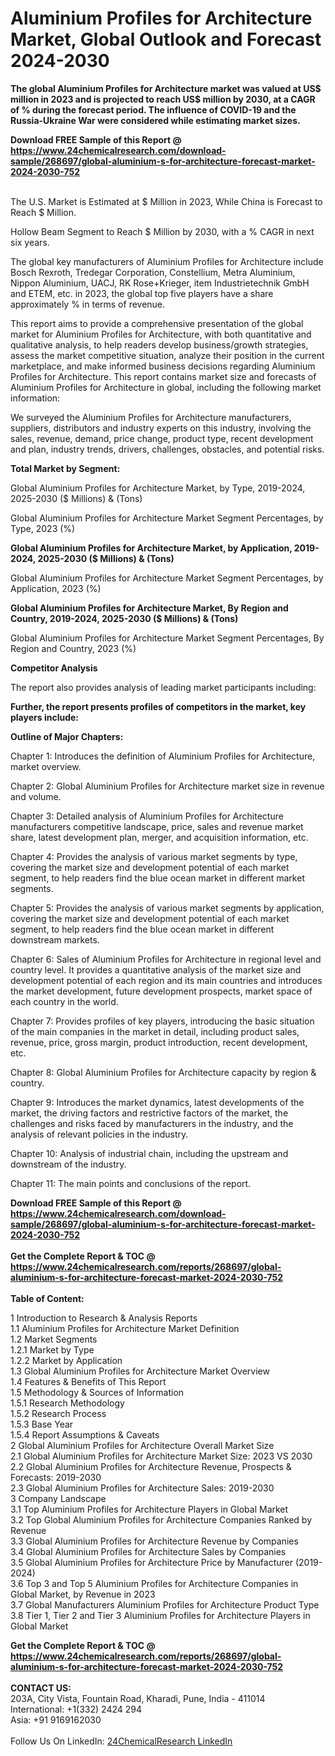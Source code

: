 <h1>Aluminium Profiles for Architecture Market, Global Outlook and Forecast 2024-2030</h1><p><strong>The global Aluminium Profiles for Architecture market was valued at US$ million in 2023 and is projected to reach US$ million by 2030, at a CAGR of % during the forecast period. The influence of COVID-19 and the Russia-Ukraine War were considered while estimating market sizes.</strong></p><p>
</p><p></p><div><b>Download FREE Sample of this Report @ 
            <a href="https://www.24chemicalresearch.com/download-sample/268697/global-aluminium-s-for-architecture-forecast-market-2024-2030-752">
            https://www.24chemicalresearch.com/download-sample/268697/global-aluminium-s-for-architecture-forecast-market-2024-2030-752</a></b></div><br><p>
The U.S. Market is Estimated at $ Million in 2023, While China is Forecast to Reach $ Million.</p><p>
Hollow Beam Segment to Reach $ Million by 2030, with a % CAGR in next six years.</p><p>
The global key manufacturers of Aluminium Profiles for Architecture include Bosch Rexroth, Tredegar Corporation, Constellium, Metra Aluminium, Nippon Aluminium, UACJ, RK Rose+Krieger, item Industrietechnik GmbH and ETEM, etc. in 2023, the global top five players have a share approximately % in terms of revenue.</p><p>
This report aims to provide a comprehensive presentation of the global market for Aluminium Profiles for Architecture, with both quantitative and qualitative analysis, to help readers develop business/growth strategies, assess the market competitive situation, analyze their position in the current marketplace, and make informed business decisions regarding Aluminium Profiles for Architecture. This report contains market size and forecasts of Aluminium Profiles for Architecture in global, including the following market information:</p><p>
</p><p>
</p><p>We surveyed the Aluminium Profiles for Architecture manufacturers, suppliers, distributors and industry experts on this industry, involving the sales, revenue, demand, price change, product type, recent development and plan, industry trends, drivers, challenges, obstacles, and potential risks.</p><p>
<strong>Total Market by Segment:</strong></p><p>
Global Aluminium Profiles for Architecture Market, by Type, 2019-2024, 2025-2030 ($ Millions) &amp; (Tons)</p><p>
Global Aluminium Profiles for Architecture Market Segment Percentages, by Type, 2023 (%)</p><p>
</p><p>
</p><p><strong>Global Aluminium Profiles for Architecture Market, by Application, 2019-2024, 2025-2030 ($ Millions) &amp; (Tons)</strong></p><p>
Global Aluminium Profiles for Architecture Market Segment Percentages, by Application, 2023 (%)</p><p>
</p><p>
</p><p><strong>Global Aluminium Profiles for Architecture Market, By Region and Country, 2019-2024, 2025-2030 ($ Millions) &amp; (Tons)</strong></p><p>
Global Aluminium Profiles for Architecture Market Segment Percentages, By Region and Country, 2023 (%)</p><p>
</p><p>
</p><p><strong>Competitor Analysis</strong></p><p>
The report also provides analysis of leading market participants including:</p><p>
</p><p>
</p><p><strong>Further, the report presents profiles of competitors in the market, key players include:</strong></p><p>
</p><p>
</p><p><strong>Outline of Major Chapters:</strong></p><p>
Chapter 1: Introduces the definition of Aluminium Profiles for Architecture, market overview.</p><p>
Chapter 2: Global Aluminium Profiles for Architecture market size in revenue and volume.</p><p>
Chapter 3: Detailed analysis of Aluminium Profiles for Architecture manufacturers competitive landscape, price, sales and revenue market share, latest development plan, merger, and acquisition information, etc.</p><p>
Chapter 4: Provides the analysis of various market segments by type, covering the market size and development potential of each market segment, to help readers find the blue ocean market in different market segments.</p><p>
Chapter 5: Provides the analysis of various market segments by application, covering the market size and development potential of each market segment, to help readers find the blue ocean market in different downstream markets.</p><p>
Chapter 6: Sales of Aluminium Profiles for Architecture in regional level and country level. It provides a quantitative analysis of the market size and development potential of each region and its main countries and introduces the market development, future development prospects, market space of each country in the world.</p><p>
Chapter 7: Provides profiles of key players, introducing the basic situation of the main companies in the market in detail, including product sales, revenue, price, gross margin, product introduction, recent development, etc.</p><p>
Chapter 8: Global Aluminium Profiles for Architecture capacity by region &amp; country.</p><p>
Chapter 9: Introduces the market dynamics, latest developments of the market, the driving factors and restrictive factors of the market, the challenges and risks faced by manufacturers in the industry, and the analysis of relevant policies in the industry.</p><p>
Chapter 10: Analysis of industrial chain, including the upstream and downstream of the industry.</p><p>
Chapter 11: The main points and conclusions of the report.</p><div><b>Download FREE Sample of this Report @ 
            <a href="https://www.24chemicalresearch.com/download-sample/268697/global-aluminium-s-for-architecture-forecast-market-2024-2030-752">
            https://www.24chemicalresearch.com/download-sample/268697/global-aluminium-s-for-architecture-forecast-market-2024-2030-752</a></b></div><br><div><b>Get the Complete Report & TOC @ 
            <a href="https://www.24chemicalresearch.com/reports/268697/global-aluminium-s-for-architecture-forecast-market-2024-2030-752">
            https://www.24chemicalresearch.com/reports/268697/global-aluminium-s-for-architecture-forecast-market-2024-2030-752</a></b></div><br>
            <b>Table of Content:</b><p>1 Introduction to Research & Analysis Reports<br />
    1.1 Aluminium Profiles for Architecture Market Definition<br />
    1.2 Market Segments<br />
        1.2.1 Market by Type<br />
        1.2.2 Market by Application<br />
    1.3 Global Aluminium Profiles for Architecture Market Overview<br />
    1.4 Features & Benefits of This Report<br />
    1.5 Methodology & Sources of Information<br />
        1.5.1 Research Methodology<br />
        1.5.2 Research Process<br />
        1.5.3 Base Year<br />
        1.5.4 Report Assumptions & Caveats<br />
2 Global Aluminium Profiles for Architecture Overall Market Size<br />
    2.1 Global Aluminium Profiles for Architecture Market Size: 2023 VS 2030<br />
    2.2 Global Aluminium Profiles for Architecture Revenue, Prospects & Forecasts: 2019-2030<br />
    2.3 Global Aluminium Profiles for Architecture Sales: 2019-2030<br />
3 Company Landscape<br />
    3.1 Top Aluminium Profiles for Architecture Players in Global Market<br />
    3.2 Top Global Aluminium Profiles for Architecture Companies Ranked by Revenue<br />
    3.3 Global Aluminium Profiles for Architecture Revenue by Companies<br />
    3.4 Global Aluminium Profiles for Architecture Sales by Companies<br />
    3.5 Global Aluminium Profiles for Architecture Price by Manufacturer (2019-2024)<br />
    3.6 Top 3 and Top 5 Aluminium Profiles for Architecture Companies in Global Market, by Revenue in 2023<br />
    3.7 Global Manufacturers Aluminium Profiles for Architecture Product Type<br />
    3.8 Tier 1, Tier 2 and Tier 3 Aluminium Profiles for Architecture Players in Global Market<br />
    </p><div><b>Get the Complete Report & TOC @ 
            <a href="https://www.24chemicalresearch.com/reports/268697/global-aluminium-s-for-architecture-forecast-market-2024-2030-752">
            https://www.24chemicalresearch.com/reports/268697/global-aluminium-s-for-architecture-forecast-market-2024-2030-752</a></b></div><br><b>CONTACT US:</b><br>
            203A, City Vista, Fountain Road, Kharadi, Pune, India - 411014<br>
            International: +1(332) 2424 294<br>
            Asia: +91 9169162030 <br><br>
            Follow Us On LinkedIn: <a href="https://www.linkedin.com/company/24chemicalresearch/">24ChemicalResearch LinkedIn</a>